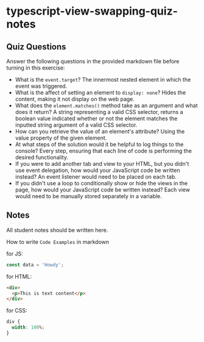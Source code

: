 # typescript-view-swapping-quiz-notes

## Quiz Questions

Answer the following questions in the provided markdown file before turning in this exercise:

- What is the `event.target`?
  The innermost nested element in which the event was triggered.
- What is the affect of setting an element to `display: none`?
  Hides the content, making it not display on the web page.
- What does the `element.matches()` method take as an argument and what does it return?
  A string representing a valid CSS selector, returns a boolean value indicated whether or not the element matches the inputted string argument of a valid CSS selector.
- How can you retrieve the value of an element's attribute?
  Using the value property of the given element.
- At what steps of the solution would it be helpful to log things to the console?
  Every step, ensuring that each line of code is performing the desired functionality.
- If you were to add another tab and view to your HTML, but you didn't use event delegation, how would your JavaScript code be written instead?
  An event listener would need to be placed on each tab.
- If you didn't use a loop to conditionally show or hide the views in the page, how would your JavaScript code be written instead?
  Each view would need to be manually stored separately in a variable.

## Notes

All student notes should be written here.

How to write `Code Examples` in markdown

for JS:

```javascript
const data = 'Howdy';
```

for HTML:

```html
<div>
  <p>This is text content</p>
</div>
```

for CSS:

```css
div {
  width: 100%;
}
```
